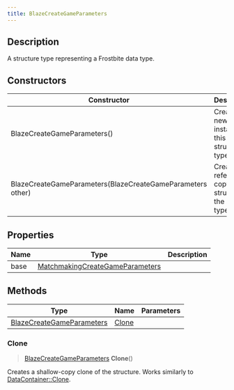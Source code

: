 ```yaml
---
title: BlazeCreateGameParameters
---
```

## Description

A structure type representing a Frostbite data type.

## Constructors

| Constructor                                                | Description                                              |
| ---------------------------------------------------------- | -------------------------------------------------------- |
| BlazeCreateGameParameters()                                | Create a new instance of this structure type.            |
| BlazeCreateGameParameters(BlazeCreateGameParameters other) | Create a reference copy of a structure of the same type. |

## Properties

| Name | Type                                                               | Description |
| ---- | ------------------------------------------------------------------ | ----------- |
| base | [MatchmakingCreateGameParameters](MatchmakingCreateGameParameters) |             |

## Methods

| Type                                                   | Name            | Parameters |
| ------------------------------------------------------ | --------------- | ---------- |
| [BlazeCreateGameParameters](BlazeCreateGameParameters) | [Clone](#clone) |            |

### Clone

> [BlazeCreateGameParameters](BlazeCreateGameParameters) **Clone**()

Creates a shallow-copy clone of the structure. Works similarly to [DataContainer::Clone](/vext/ref/shared/class/datacontainer#clone).
